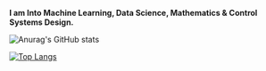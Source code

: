 

**I am Into Machine Learning, Data Science, Mathematics & Control Systems Design.**


![Anurag's GitHub stats](https://github-readme-stats.vercel.app/api?username=Jeet1994&show_icons=true&theme=dark)



[![Top Langs](https://github-readme-stats.vercel.app/api/top-langs/?username=Jeet1994&langs_count=8)](https://github.com/anuraghazra/github-readme-stats)


